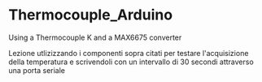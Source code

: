 # Thermocouple_Arduino

Using a Thermocouple K and a MAX6675 converter

Lezione utlizizzando i componenti sopra citati per testare l'acquisizione della temperatura 
e scrivendoli con un intervallo di 30 secondi attraverso una porta seriale



